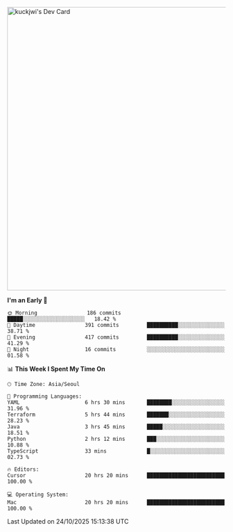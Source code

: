 <a href="https://app.daily.dev/kuckhwancho"><img src="https://api.daily.dev/devcards/v2/efef39c8028947428b3c0b486b9cd9b6.png?r=iz2&type=wide" width="652" alt="kuckjwi's Dev Card"/></a>

<!--START_SECTION:waka-->
**I'm an Early 🐤** 

```text
🌞 Morning                186 commits         █████░░░░░░░░░░░░░░░░░░░░   18.42 % 
🌆 Daytime                391 commits         ██████████░░░░░░░░░░░░░░░   38.71 % 
🌃 Evening                417 commits         ██████████░░░░░░░░░░░░░░░   41.29 % 
🌙 Night                  16 commits          ░░░░░░░░░░░░░░░░░░░░░░░░░   01.58 % 
```


📊 **This Week I Spent My Time On** 

```text
🕑︎ Time Zone: Asia/Seoul

💬 Programming Languages: 
YAML                     6 hrs 30 mins       ████████░░░░░░░░░░░░░░░░░   31.96 % 
Terraform                5 hrs 44 mins       ███████░░░░░░░░░░░░░░░░░░   28.23 % 
Java                     3 hrs 45 mins       █████░░░░░░░░░░░░░░░░░░░░   18.51 % 
Python                   2 hrs 12 mins       ███░░░░░░░░░░░░░░░░░░░░░░   10.88 % 
TypeScript               33 mins             █░░░░░░░░░░░░░░░░░░░░░░░░   02.73 % 

🔥 Editors: 
Cursor                   20 hrs 20 mins      █████████████████████████   100.00 % 

💻 Operating System: 
Mac                      20 hrs 20 mins      █████████████████████████   100.00 % 
```


 Last Updated on 24/10/2025 15:13:38 UTC
<!--END_SECTION:waka-->
